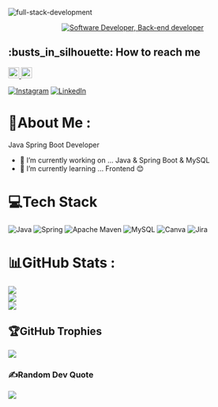 
![full-stack-development](https://github.com/iamaniketg/iamaniketg/assets/117513077/a5038efc-8d81-4af1-a3bc-635ec30e9406)



<div align="center">
    <a href="https://git.io/typing-svg"><img src="https://readme-typing-svg.demolab.com?font=Roboto+Slab&color=%237E3ACE&size=30&center=true&vCenter=true&width=450&lines=I'm+Aniket+Gosavi;Spring+Boot+Developer;Backend+Dev;Dog+Lover" alt="Software Developer, Back-end developer"></a>
</div>



<h2>:busts_in_silhouette: How to reach me</h2>
<a href="https://github.com/iamaniketg">
    <img alt="Link to my GitHub" src="https://img.shields.io/github/followers/iamaniketg?style=for-the-badge&color=181717&logo=github&logoColor=181717&label=@iamaniketg" height="22px">
</a>

<a href="mailto:aniketofficial061299@gmail.com">
    <img alt="link to send me an email" src="https://img.shields.io/static/v1?label&message=aniketofficial061299@gmail.com&color=whitesmoke&style=for-the-badge&logo=gmail" height="22px" />
</a>

[![Instagram](https://img.shields.io/badge/Instagram-%23E4405F.svg?logo=Instagram&logoColor=white)](https://instagram.com/mianiket0612) [![LinkedIn](https://img.shields.io/badge/LinkedIn-%230077B5.svg?logo=linkedin&logoColor=white)](https://linkedin.com/in/aniketgosavi1999) 
</br>

# 💫About Me :
Java Spring Boot Developer
- 🔭 I’m currently working on ... Java & Spring Boot & MySQL 
- 🌱 I’m currently learning ... Frontend  😊


# 💻Tech Stack
![Java](https://img.shields.io/badge/java-%23ED8B00.svg?style=for-the-badge&logo=java&logoColor=white) ![Spring](https://img.shields.io/badge/spring-%236DB33F.svg?style=for-the-badge&logo=spring&logoColor=white) ![Apache Maven](https://img.shields.io/badge/Apache%20Maven-C71A36?style=for-the-badge&logo=Apache%20Maven&logoColor=white) ![MySQL](https://img.shields.io/badge/mysql-%2300f.svg?style=for-the-badge&logo=mysql&logoColor=white) ![Canva](https://img.shields.io/badge/Canva-%2300C4CC.svg?style=for-the-badge&logo=Canva&logoColor=white) ![Jira](https://img.shields.io/badge/jira-%230A0FFF.svg?style=for-the-badge&logo=jira&logoColor=white)
# 📊GitHub Stats :
![](https://github-readme-stats.vercel.app/api?username=iamaniketg&theme=dark&hide_border=false&include_all_commits=false&count_private=false)<br/>
![](https://github-readme-streak-stats.herokuapp.com/?user=iamaniketg&theme=dark&hide_border=false)<br/>
![](https://github-readme-stats.vercel.app/api/top-langs/?username=iamaniketg&theme=dark&hide_border=false&include_all_commits=false&count_private=false&layout=compact)

## 🏆GitHub Trophies
![](https://github-trophies.vercel.app/?username=iamaniketg&theme=radical&no-frame=false&no-bg=false&margin-w=4)

### ✍️Random Dev Quote
![](https://quotes-github-readme.vercel.app/api?type=horizontal&theme=dark)


